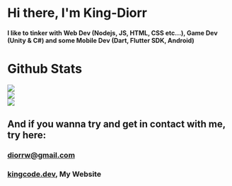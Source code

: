 # Hi there, I'm **King-Diorr**
#### I like to tinker with Web Dev (Nodejs, JS, HTML, CSS etc...), Game Dev (Unity & C#) and some Mobile Dev (Dart, Flutter SDK, Android)

# Github Stats
![](https://github-readme-stats.vercel.app/api?username=KDW1&theme=radical&hide_border=true&include_all_commits=true&count_private=true&include_all_issues=false)<br/>
![](https://github-readme-streak-stats.herokuapp.com/?user=KDW1&theme=radical&hide_border=true)<br/>
![](https://github-readme-stats.vercel.app/api/top-langs/?username=KDW1&theme=radical&hide_border=true&include_all_commits=true&count_private=true&layout=compact)

## And if you wanna try and get in contact with me, try here:
### [diorrw@gmail.com](https://mail.google.com/mail/?view=cm&fs=1&to=diorrw@gmail.com)
### [kingcode.dev](https://kingcode.dev), My Website

<!--
**KDW1/KDW1** is a ✨ _special_ ✨ repository because its `README.md` (this file) appears on your GitHub profile.

Here are some ideas to get you started:

- 🔭 I’m currently working on ...
- 🌱 I’m currently learning ...
- 👯 I’m looking to collaborate on ...
- 🤔 I’m looking for help with ...
- 💬 Ask me about ...
- 📫 How to reach me: ...
- 😄 Pronouns: ...
- ⚡ Fun fact: ...
-->
